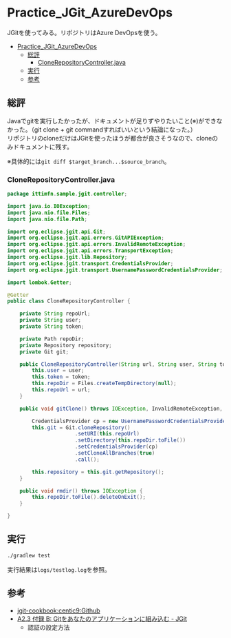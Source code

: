 # Practice_JGit_AzureDevOps
JGitを使ってみる。リポジトリはAzure DevOpsを使う。

- [Practice\_JGit\_AzureDevOps](#practice_jgit_azuredevops)
  - [総評](#総評)
    - [CloneRepositoryController.java](#clonerepositorycontrollerjava)
  - [実行](#実行)
  - [参考](#参考)

## 総評

Javaでgitを実行したかったが、ドキュメントが足りずやりたいこと(※)ができなかった。（git clone + git commandすればいいという結論になった。）  
リポジトリのcloneだけはJGitを使ったほうが都合が良さそうなので、cloneのみドキュメントに残す。

※具体的には`git diff $target_branch...$source_branch`。

### CloneRepositoryController.java

``` java
package ittimfn.sample.jgit.controller;

import java.io.IOException;
import java.nio.file.Files;
import java.nio.file.Path;

import org.eclipse.jgit.api.Git;
import org.eclipse.jgit.api.errors.GitAPIException;
import org.eclipse.jgit.api.errors.InvalidRemoteException;
import org.eclipse.jgit.api.errors.TransportException;
import org.eclipse.jgit.lib.Repository;
import org.eclipse.jgit.transport.CredentialsProvider;
import org.eclipse.jgit.transport.UsernamePasswordCredentialsProvider;

import lombok.Getter;

@Getter
public class CloneRepositoryController {

    private String repoUrl;
    private String user;
    private String token;

    private Path repoDir;
    private Repository repository;
    private Git git;

    public CloneRepositoryController(String url, String user, String token) throws IOException {
        this.user = user;
        this.token = token;
        this.repoDir = Files.createTempDirectory(null);
        this.repoUrl = url;
    }

    public void gitClone() throws IOException, InvalidRemoteException, TransportException, GitAPIException {

        CredentialsProvider cp = new UsernamePasswordCredentialsProvider(this.user, this.token);
        this.git = Git.cloneRepository()
                      .setURI(this.repoUrl)
                      .setDirectory(this.repoDir.toFile())
                      .setCredentialsProvider(cp)
                      .setCloneAllBranches(true)
                      .call();

        this.repository = this.git.getRepository();
    }

    public void rmdir() throws IOException {
        this.repoDir.toFile().deleteOnExit();
    }

}

```

## 実行

``` bash
./gradlew test
```

実行結果は`logs/testlog.log`を参照。

## 参考

- [jgit-cookbook:centic9:Github](https://github.com/centic9/jgit-cookbook)
- [A2.3 付録 B: Gitをあなたのアプリケーションに組み込む - JGit](https://git-scm.com/book/ja/v2/%E4%BB%98%E9%8C%B2-B%3A-Git%E3%82%92%E3%81%82%E3%81%AA%E3%81%9F%E3%81%AE%E3%82%A2%E3%83%97%E3%83%AA%E3%82%B1%E3%83%BC%E3%82%B7%E3%83%A7%E3%83%B3%E3%81%AB%E7%B5%84%E3%81%BF%E8%BE%BC%E3%82%80-JGit)
    - 認証の設定方法